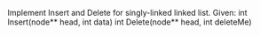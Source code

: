 Implement Insert and Delete for singly-linked linked list.
Given:
int Insert(node** head, int data)
int Delete(node** head, int deleteMe)